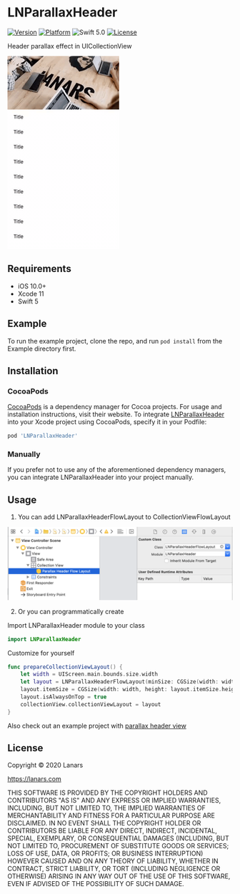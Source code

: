 # LNParallaxHeader

[![Version](https://img.shields.io/cocoapods/v/LNParallaxHeader.svg?style=flat)](https://cocoapods.org/pods/LNParallaxHeader)
[![Platform](http://img.shields.io/badge/platform-iOS-green.svg?style=flat)](https://github.com/LanarsInc/LNParallaxHeader)
![Swift 5.0](https://img.shields.io/badge/Swift-5.0-orange.svg)
[![License](http://img.shields.io/badge/license-BSD-lightgrey.svg?style=flat)](https://github.com/LanarsInc/LNParallaxHeader/blob/master/LICENSE)

Header parallax effect in UICollectionView

![Preview](https://github.com/LanarsInc/LNParallaxHeader/blob/master/Resources/Demo.gif)

## Requirements
- iOS 10.0+
- Xcode 11
- Swift 5

## Example

To run the example project, clone the repo, and run `pod install` from the Example directory first.

## Installation

### CocoaPods

[CocoaPods](https://cocoapods.org) is a dependency manager for Cocoa projects. For usage and installation instructions, visit their website. To integrate [LNParallaxHeader](https://github.com/LanarsInc/LNParallaxHeader) into your Xcode project using CocoaPods, specify it in your Podfile:

```ruby
pod 'LNParallaxHeader'
```

### Manually

If you prefer not to use any of the aforementioned dependency managers, you can integrate LNParallaxHeader into your project manually.

## Usage

1. You can add LNParallaxHeaderFlowLayout to CollectionViewFlowLayout

![Preview](https://github.com/LanarsInc/LNParallaxHeader/blob/master/Resources/ParallaxHeaderFlowLayout.png)

2. Or you can programmatically create

Import LNParallaxHeader module to your class 
```swift
import LNParallaxHeader
```
Сustomize for yourself

```swift
func prepareCollectionViewLayout() {
    let width = UIScreen.main.bounds.size.width
    let layout = LNParallaxHeaderFlowLayout(minSize: CGSize(width: width, height: 44.0), size: CGSize(width: width, height: 180.0))
    layout.itemSize = CGSize(width: width, height: layout.itemSize.height)
    layout.isAlwaysOnTop = true
    collectionView.collectionViewLayout = layout
}
```
Also check out an example project with [parallax header view](https://github.com/LanarsInc/LNParallaxHeader/tree/master/Example)

## License

Copyright © 2020 Lanars

https://lanars.com

THIS SOFTWARE IS PROVIDED BY THE COPYRIGHT HOLDERS AND CONTRIBUTORS "AS IS"
AND ANY EXPRESS OR IMPLIED WARRANTIES, INCLUDING, BUT NOT LIMITED TO, THE
IMPLIED WARRANTIES OF MERCHANTABILITY AND FITNESS FOR A PARTICULAR PURPOSE ARE
DISCLAIMED. IN NO EVENT SHALL THE COPYRIGHT HOLDER OR CONTRIBUTORS BE LIABLE
FOR ANY DIRECT, INDIRECT, INCIDENTAL, SPECIAL, EXEMPLARY, OR CONSEQUENTIAL
DAMAGES (INCLUDING, BUT NOT LIMITED TO, PROCUREMENT OF SUBSTITUTE GOODS OR
SERVICES; LOSS OF USE, DATA, OR PROFITS; OR BUSINESS INTERRUPTION) HOWEVER
CAUSED AND ON ANY THEORY OF LIABILITY, WHETHER IN CONTRACT, STRICT LIABILITY,
OR TORT (INCLUDING NEGLIGENCE OR OTHERWISE) ARISING IN ANY WAY OUT OF THE USE
OF THIS SOFTWARE, EVEN IF ADVISED OF THE POSSIBILITY OF SUCH DAMAGE.
